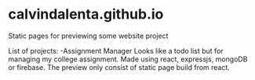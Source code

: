 # calvindalenta.github.io
Static pages for previewing some website project

List of projects:
-Assignment Manager
Looks like a todo list but for managing my college assignment. Made using react, expressjs, mongoDB or firebase. The preview only consist of static page build from react.
